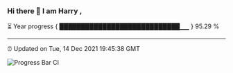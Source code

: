 ### Hi there 👋 I am Harry , 

⏳ Year progress { ████████████████████████████▁▁ } 95.29 %

---

⏰ Updated on Tue, 14 Dec 2021 19:45:38 GMT

![Progress Bar CI](https://github.com/duykhang68/duykhang68/workflows/Progress%20Bar%20CI/badge.svg)
